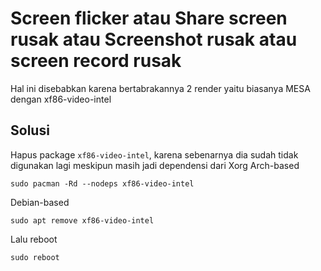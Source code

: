 # Screen flicker atau Share screen rusak atau Screenshot rusak atau screen record rusak

Hal ini disebabkan karena bertabrakannya 2 render yaitu biasanya MESA dengan xf86-video-intel

## Solusi

Hapus package `xf86-video-intel`, karena sebenarnya dia sudah tidak digunakan lagi meskipun masih jadi dependensi dari Xorg
Arch-based

```
sudo pacman -Rd --nodeps xf86-video-intel
```

Debian-based

```
sudo apt remove xf86-video-intel
```

Lalu reboot

```
sudo reboot
```
